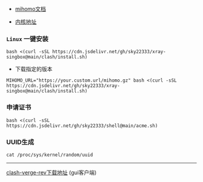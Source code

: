 - [mihomo文档](https://wiki.metacubex.one/config/)




- [内核地址](https://github.com/MetaCubeX/mihomo/releases)




### `Linux` 一键安装
```
bash <(curl -sSL https://cdn.jsdelivr.net/gh/sky22333/xray-singbox@main/clash/install.sh)
```

- 下载指定的版本
```
MIHOMO_URL="https://your.custom.url/mihomo.gz" bash <(curl -sSL https://cdn.jsdelivr.net/gh/sky22333/xray-singbox@main/clash/install.sh)
```

### 申请证书
```
bash <(curl -sSL https://cdn.jsdelivr.net/gh/sky22333/shell@main/acme.sh)
```

### UUID生成
```
cat /proc/sys/kernel/random/uuid
```

---

[clash-verge-rev下载地址](https://github.com/clash-verge-rev/clash-verge-rev/releases) (gui客户端)
